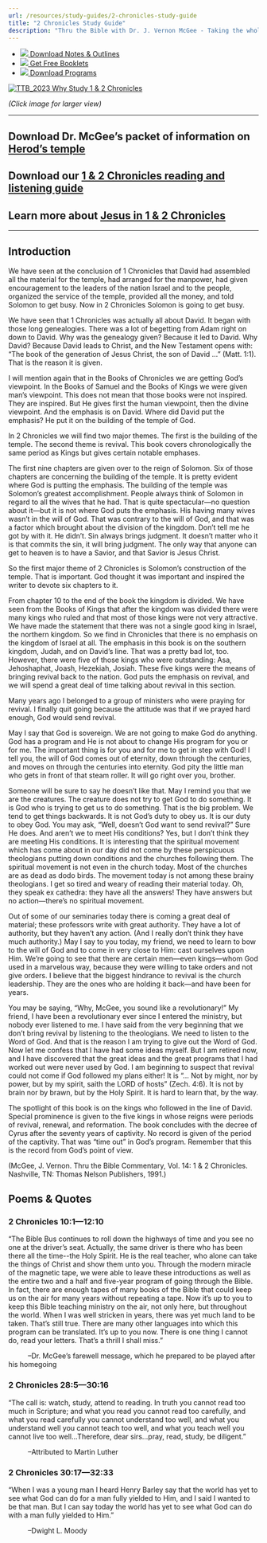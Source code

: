 ```yaml
---
url: /resources/study-guides/2-chronicles-study-guide
title: "2 Chronicles Study Guide"
description: "Thru the Bible with Dr. J. Vernon McGee - Taking the whole Word to the whole world"
---
```





* [*![](http://ttb.org/img/icon-download.png)* Download Notes & Outlines](/docs/default-source/notes-and-outlines_2022/no12_1-2-chronicles.pdf?sfvrsn=105d1816_2 "download notes")
* [*![](http://ttb.org/img/icon-document.png)* Get Free Booklets](/resources/electronic-booklets "get free booklets")
* [*![](http://ttb.org/img/icon-youtube-sm.png)* Download Programs](/resources/free-5-year-series-downloads "Listen")







[![TTB_2023 Why Study 1 &amp; 2 Chronicles](/images/default-source/why-study/ttb_2023-why-study-1-2-chronicles.jpg?sfvrsn=d9991816_0&MaxWidth=350&MaxHeight=&ScaleUp=false&Quality=High&Method=ResizeFitToAreaArguments&Signature=B1CB45F0523856BEC8D46CCBB8295DEEF7781D1B "TTB_2023 Why Study 1 &amp; 2 Chronicles")](/images/default-source/why-study/ttb_2023-why-study-1-2-chronicles.jpg?sfvrsn=d9991816_0)  

*(Click image for larger view)*




---


## Download Dr. McGee’s packet of information on [Herod’s temple](https://ttb.org/docs/default-source/Extra-Materials/herod-39-s-temple-packet.pdf?sfvrsn=a0af1c16_0)


## Download our [1 & 2 Chronicles reading and listening guide](/docs/default-source/read-thru/ttb_read-thru-1-2-chronicles.pdf?sfvrsn=4c991816_4 "1 & 2 Chronicles reading and listening guide")


## Learn more about [Jesus in 1 & 2 Chronicles](https://ttb.org/images/default-source/jesus-in/ttb_jesus-in-1-and-2-chronicles0446159a-6aaa-49a6-9b49-d70ed6caf9bf.jpg?Status=Master&sfvrsn=8f991816_1/TTB_Jesus-in-1-and-2-Chronicles0446159a-6aaa-49a6-9b49-d70ed6caf9bf%20)




---


## Introduction


We have seen at the conclusion of 1 Chronicles that David had assembled all the material for the temple, had arranged for the manpower, had given encouragement to the leaders of the nation Israel and to the people, organized the service of the temple, provided all the money, and told Solomon to get busy. Now in 2 Chronicles Solomon is going to get busy.


We have seen that 1 Chronicles was actually all about David. It began with those long genealogies. There was a lot of begetting from Adam right on down to David. Why was the genealogy given? Because it led to David. Why David? Because David leads to Christ, and the New Testament opens with: “The book of the generation of Jesus Christ, the son of David …” (Matt. 1:1). That is the reason it is given.


I will mention again that in the Books of Chronicles we are getting God’s viewpoint. In the Books of Samuel and the Books of Kings we were given man’s viewpoint. This does not mean that those books were not inspired. They are inspired. But He gives first the human viewpoint, then the divine viewpoint. And the emphasis is on David. Where did David put the emphasis? He put it on the building of the temple of God.


In 2 Chronicles we will find two major themes. The first is the building of the temple. The second theme is revival. This book covers chronologically the same period as Kings but gives certain notable emphases.


The first nine chapters are given over to the reign of Solomon. Six of those chapters are concerning the building of the temple. It is pretty evident where God is putting the emphasis. The building of the temple was Solomon’s greatest accomplishment. People always think of Solomon in regard to all the wives that he had. That is quite spectacular—no question about it—but it is not where God puts the emphasis. His having many wives wasn’t in the will of God. That was contrary to the will of God, and that was a factor which brought about the division of the kingdom. Don’t tell me he got by with it. He didn’t. Sin always brings judgment. It doesn’t matter who it is that commits the sin, it will bring judgment. The only way that anyone can get to heaven is to have a Savior, and that Savior is Jesus Christ.


So the first major theme of 2 Chronicles is Solomon’s construction of the temple. That is important. God thought it was important and inspired the writer to devote six chapters to it.


From chapter 10 to the end of the book the kingdom is divided. We have seen from the Books of Kings that after the kingdom was divided there were many kings who ruled and that most of those kings were not very attractive. We have made the statement that there was not a single good king in Israel, the northern kingdom. So we find in Chronicles that there is no emphasis on the kingdom of Israel at all. The emphasis in this book is on the southern kingdom, Judah, and on David’s line. That was a pretty bad lot, too. However, there were five of those kings who were outstanding: Asa, Jehoshaphat, Joash, Hezekiah, Josiah. These five kings were the means of bringing revival back to the nation. God puts the emphasis on revival, and we will spend a great deal of time talking about revival in this section.


Many years ago I belonged to a group of ministers who were praying for revival. I finally quit going because the attitude was that if we prayed hard enough, God would send revival.


May I say that God is sovereign. We are not going to make God do anything. God has a program and He is not about to change His program for you or for me. The important thing is for you and for me to get in step with God! I tell you, the will of God comes out of eternity, down through the centuries, and moves on through the centuries into eternity. God pity the little man who gets in front of that steam roller. It will go right over you, brother.


Someone will be sure to say he doesn’t like that. May I remind you that we are the creatures. The creature does not try to get God to do something. It is God who is trying to get us to do something. That is the big problem. We tend to get things backwards. It is not God’s duty to obey us. It is our duty to obey God. You may ask, “Well, doesn’t God want to send revival?” Sure He does. And aren’t we to meet His conditions? Yes, but I don’t think they are meeting His conditions. It is interesting that the spiritual movement which has come about in our day did not come by these perspicuous theologians putting down conditions and the churches following them. The spiritual movement is not even in the church today. Most of the churches are as dead as dodo birds. The movement today is not among these brainy theologians. I get so tired and weary of reading their material today. Oh, they speak ex cathedra: they have all the answers! They have answers but no action—there’s no spiritual movement.


Out of some of our seminaries today there is coming a great deal of material; these professors write with great authority. They have a lot of authority, but they haven’t any action. (And I really don’t think they have much authority.) May I say to you today, my friend, we need to learn to bow to the will of God and to come in very close to Him: cast ourselves upon Him. We’re going to see that there are certain men—even kings—whom God used in a marvelous way, because they were willing to take orders and not give orders. I believe that the biggest hindrance to revival is the church leadership. They are the ones who are holding it back—and have been for years.


You may be saying, “Why, McGee, you sound like a revolutionary!” My friend, I have been a revolutionary ever since I entered the ministry, but nobody ever listened to me. I have said from the very beginning that we don’t bring revival by listening to the theologians. We need to listen to the Word of God. And that is the reason I am trying to give out the Word of God. Now let me confess that I have had some ideas myself. But I am retired now, and I have discovered that the great ideas and the great programs that I had worked out were never used by God. I am beginning to suspect that revival could not come if God followed my plans either! It is “… Not by might, nor by power, but by my spirit, saith the LORD of hosts” (Zech. 4:6). It is not by brain nor by brawn, but by the Holy Spirit. It is hard to learn that, by the way.


The spotlight of this book is on the kings who followed in the line of David. Special prominence is given to the five kings in whose reigns were periods of revival, renewal, and reformation. The book concludes with the decree of Cyrus after the seventy years of captivity. No record is given of the period of the captivity. That was “time out” in God’s program. Remember that this is the record from God’s point of view.


(McGee, J. Vernon. Thru the Bible Commentary, Vol. 14: 1 & 2 Chronicles. Nashville, TN: Thomas Nelson Publishers, 1991.)





## Poems & Quotes






### 2 Chronicles 10:1—12:10


“The Bible Bus continues to roll down the highways of time and you see no one at the driver’s seat. Actually, the same driver is there who has been there all the time--the Holy Spirit. He is the real teacher, who alone can take the things of Christ and show them unto you. Through the modern miracle of the magnetic tape, we were able to leave these introductions as well as the entire two and a half and five-year program of going through the Bible. In fact, there are enough tapes of many books of the Bible that could keep us on the air for many years without repeating a tape. Now it’s up to you to keep this Bible teaching ministry on the air, not only here, but throughout the world. When I was well stricken in years, there was yet much land to be taken. That’s still true. There are many other languages into which this program can be translated. It’s up to you now. There is one thing I cannot do, read your letters. That’s a thrill I shall miss.”  

          –Dr. McGee’s farewell message, which he prepared to be played after his homegoing


### 2 Chronicles 28:5—30:16


“The call is: watch, study, attend to reading. In truth you cannot read too much in Scripture; and what you read you cannot read too carefully, and what you read carefully you cannot understand too well, and what you understand well you cannot teach too well, and what you teach well you cannot live too well...Therefore, dear sirs...pray, read, study, be diligent.”  

          –Attributed to Martin Luther


### 2 Chronicles 30:17—32:33


“When I was a young man I heard Henry Barley say that the world has yet to see what God can do for a man fully yielded to Him, and I said I wanted to be that man. But I can say today the world has yet to see what God can do with a man fully yielded to Him.”  

          –Dwight L. Moody






